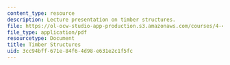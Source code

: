 ```yaml
---
content_type: resource
description: Lecture presentation on timber structures.
file: https://ol-ocw-studio-app-production.s3.amazonaws.com/courses/4-463-building-technologies-iii-building-structural-systems-ii-fall-2002/3cc94bff671e84f64d98e631e2c1f5fc_1timber.pdf
file_type: application/pdf
resourcetype: Document
title: Timber Structures
uid: 3cc94bff-671e-84f6-4d98-e631e2c1f5fc
---
```

